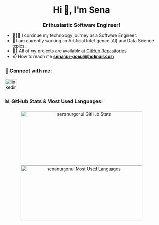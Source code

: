 <h1 align="center">Hi 👋, I'm Sena</h1>
<h3 align="center">Enthusiastic Software Engineer!</h3>



- 👩🏻‍💻 I continue my technology journey as a Software Engineer.  
- 🤖 I am currently working on Artificial Intelligence (AI) and Data Science topics.
- 👨‍💻 All of my projects are available at [GitHub Repositories](https://github.com/senanurgonul?tab=repositories)
- 📫 How to reach me **[senanur-gonul@hotmail.com](mailto:senanur-gonul@hotmail.com)**

### 🔗 Connect with me:
<p align="left">
<a href="https://linkedin.com/in/senanurgonul" target="_blank">
<img align="center" src="https://upload.wikimedia.org/wikipedia/commons/c/ca/LinkedIn_logo_initials.png" alt="linkedin" height="40" width="40" />
</a>
</p>

### 📊 GitHub Stats & Most Used Languages:
<div align="center">
  <img height="180em" width="400em" src="https://github-readme-stats.vercel.app/api?username=senanurgonul&show_icons=true&theme=default" alt="senanurgonul GitHub Stats"/>
  <img height="180em" width="400em" src="https://github-readme-stats.vercel.app/api/top-langs/?username=senanurgonul&layout=compact" alt="senanurgonul Most Used Languages"/>
</div>
